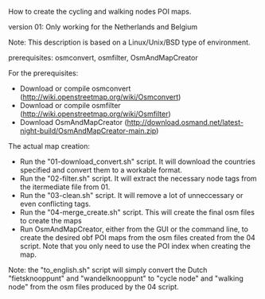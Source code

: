 How to create the cycling and walking nodes POI maps.

version 01: Only working for the Netherlands and Belgium

Note: This description is based on a Linux/Unix/BSD type of environment.

prerequisites: osmconvert, osmfilter, OsmAndMapCreator

For the prerequisites:
- Download or compile osmconvert (http://wiki.openstreetmap.org/wiki/Osmconvert)
- Download or compile osmfilter (http://wiki.openstreetmap.org/wiki/Osmfilter)
- Download OsmAndMapCreator (http://download.osmand.net/latest-night-build/OsmAndMapCreator-main.zip)


The actual map creation:
- Run the "01-download_convert.sh" script. It will download the countries specified and convert them to a workable format.
- Run the "02-filter.sh" script. It will extract the necessary node tags from the itermediate file from 01.
- Run the "03-clean.sh" script. It will remove a lot of unneccessary or even conflicting tags.
- Run the "04-merge_create.sh" script. This will create the final osm files to create the maps
- Run OsmAndMapCreator, either from the GUI or the command line, to create the desired obf POI maps from the osm files created from the 04 script. Note that you only need to use the POI index when creating the map.



Note: the "to_english.sh" script will simply convert the Dutch "fietsknooppunt" and "wandelknooppunt" to "cycle node" and "walking node" from the osm files produced by the 04 script.
